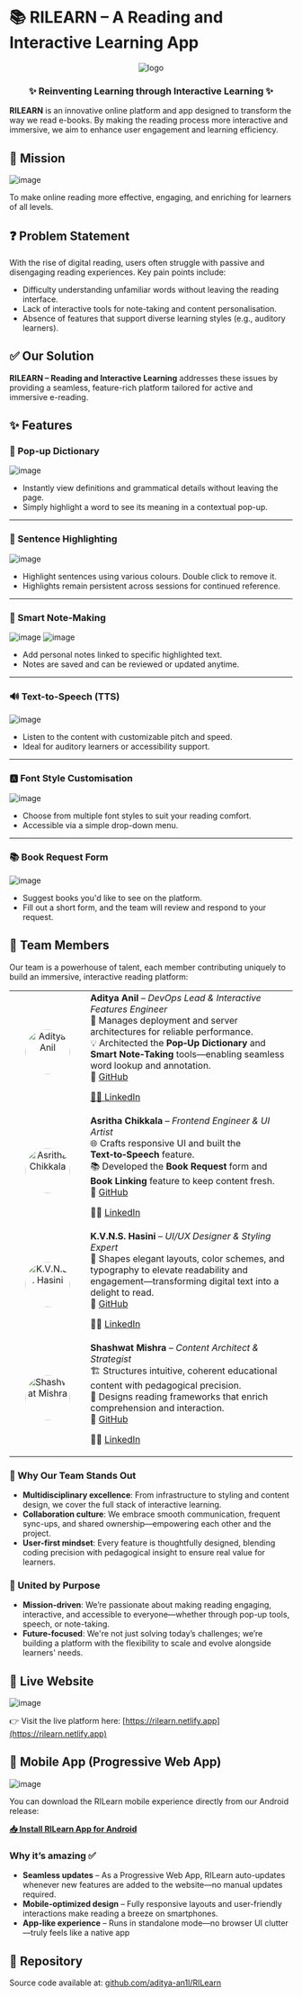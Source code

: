 # 📚 RILEARN – A Reading and Interactive Learning App

<div align="center">
<img src="./pages/RILEARN.gif" alt="logo">

</div>

<div align="center"> <h3> ✨ Reinventing Learning through Interactive Learning ✨</h3> </div>

**RILEARN** is an innovative online platform and app designed to transform the way we read e-books. By making the reading process more interactive and immersive, we aim to enhance user engagement and learning efficiency.

## 🎯 Mission

![image](https://github.com/user-attachments/assets/a7c0e09f-9568-4f41-a93d-92796c8b501c)

To make online reading more effective, engaging, and enriching for learners of all levels.

## ❓ Problem Statement

With the rise of digital reading, users often struggle with passive and disengaging reading experiences. Key pain points include:

- Difficulty understanding unfamiliar words without leaving the reading interface.
- Lack of interactive tools for note-taking and content personalisation.
- Absence of features that support diverse learning styles (e.g., auditory learners).

## ✅ Our Solution

**RILEARN – Reading and Interactive Learning** addresses these issues by providing a seamless, feature-rich platform tailored for active and immersive e-reading.

## ✨ Features

### 📖 Pop-up Dictionary

![image](https://github.com/user-attachments/assets/dedfb9e2-1d05-46a4-92ce-eb02fa93132e)

- Instantly view definitions and grammatical details without leaving the page.
- Simply highlight a word to see its meaning in a contextual pop-up.

---

### 🎨 Sentence Highlighting

![image](https://github.com/user-attachments/assets/b1235d9a-63e0-4291-937f-a922ee9b70a8)

- Highlight sentences using various colours. Double click to remove it.
- Highlights remain persistent across sessions for continued reference.

---

### 📝 Smart Note-Making

![image](https://github.com/user-attachments/assets/ee56e188-c071-4007-8dee-15e44214f8b7)
![image](https://github.com/user-attachments/assets/fa0706b4-dafb-4d60-b2b3-dacd29c4499b)

- Add personal notes linked to specific highlighted text.
- Notes are saved and can be reviewed or updated anytime.

---

### 🔊 Text-to-Speech (TTS)

![image](https://github.com/user-attachments/assets/b462e8b9-49ad-45bc-b1d0-325c2988c3ea)

- Listen to the content with customizable pitch and speed.
- Ideal for auditory learners or accessibility support.

---

### 🅰️ Font Style Customisation

![image](https://github.com/user-attachments/assets/68fbef87-4705-4317-97b1-b906db9d32ef)

- Choose from multiple font styles to suit your reading comfort.
- Accessible via a simple drop-down menu.

---

### 📚 Book Request Form

![image](https://github.com/user-attachments/assets/cd7bcece-343d-470c-9100-2af346225fe4)

- Suggest books you'd like to see on the platform.
- Fill out a short form, and the team will review and respond to your request.

## 👥 Team Members

Our team is a powerhouse of talent, each member contributing uniquely to build an immersive, interactive reading platform:

<table>
  <tr>
    <td align="center" valign="middle" width="120">
      <a href="https://github.com/aditya-an1l" target="_blank">
        <img src="https://github.com/aditya-an1l.png" alt="Aditya Anil" width="80" style="border-radius:50%;" />
      </a>
    </td>
    <td valign="middle">
      <strong>Aditya Anil</strong> – <em>DevOps Lead & Interactive Features Engineer</em><br />
      🚀 Manages deployment and server architectures for reliable performance.<br />
      💡 Architected the <strong>Pop‑Up Dictionary</strong> and <strong>Smart Note‑Taking</strong> tools—enabling seamless word lookup and annotation.<br />
      🔗 <a href="https://github.com/aditya-an1l" target="_blank">GitHub

🧑‍💼 <a href="https://www.linkedin.com/in/aditya-an1l/" target="_blank">LinkedIn</a>
    </td>
  </tr>
  <tr>
    <td align="center" valign="middle" width="120">
      <a href="https://github.com/asritha-chikkala" target="_blank">
        <img src="https://github.com/asritha-chikkala.png" alt="Asritha Chikkala" width="80" style="border-radius:50%;" />
      </a>
    </td>
    <td valign="middle">
      <strong>Asritha Chikkala</strong> – <em>Frontend Engineer & UI Artist</em><br />
      🌐 Crafts responsive UI and built the <strong>Text‑to‑Speech</strong> feature.<br />
      📚 Developed the <strong>Book Request</strong> form and <strong>Book Linking</strong> feature to keep content fresh.<br />
      🔗 <a href="https://github.com/asritha-chikkala" target="_blank">GitHub</a>

👩‍💼 <a href="https://www.linkedin.com/in/asritha-chikkala-300397336/" target="_blank">LinkedIn</a>
</td>

  </tr>
  <tr>
    <td align="center" valign="middle" width="120">
      <a href="https://github.com/hasini-1" target="_blank">
        <img src="https://github.com/hasini-1.png" alt="K.V.N.S. Hasini" width="80" style="border-radius:50%;" />
      </a>
    </td>
    <td valign="middle">
      <strong>K.V.N.S. Hasini</strong> – <em>UI/UX Designer & Styling Expert</em><br />
      🎨 Shapes elegant layouts, color schemes, and typography to elevate readability and engagement—transforming digital text into a delight to read.<br />
      🔗 <a href="https://github.com/hasini-1" target="_blank">GitHub</a>

👩‍💼 <a href="https://www.linkedin.com/in/bala-sri-hasini-koppuravuri-483327338/" target="_blank">LinkedIn</a>
</td>

  </tr>
  <tr>
    <td align="center" valign="middle" width="120">
      <a href="https://github.com/StrikerSam-Ai" target="_blank">
        <img src="https://github.com/StrikerSam-Ai.png" alt="Shashwat Mishra" width="80" style="border-radius:50%;" />
      </a>
    </td>
    <td valign="middle">
      <strong>Shashwat Mishra</strong> – <em>Content Architect & Strategist</em><br />
      🏗️ Structures intuitive, coherent educational content with pedagogical precision.<br />
      📘 Designs reading frameworks that enrich comprehension and interaction.<br />
      🔗 <a href="https://github.com/StrikerSam-Ai" target="_blank">GitHub</a>

🧑‍💼 <a href="https://www.linkedin.com/in/sam140706/" target="_blank">LinkedIn</a>
</td>

  </tr>
</table>

### 🌟 Why Our Team Stands Out

- **Multidisciplinary excellence**: From infrastructure to styling and content design, we cover the full stack of interactive learning.
- **Collaboration culture**: We embrace smooth communication, frequent sync-ups, and shared ownership—empowering each other and the project.
- **User-first mindset**: Every feature is thoughtfully designed, blending coding precision with pedagogical insight to ensure real value for learners.

### 🎯 United by Purpose

- **Mission-driven**: We’re passionate about making reading engaging, interactive, and accessible to everyone—whether through pop-up tools, speech, or note-taking.
- **Future-focused**: We're not just solving today’s challenges; we’re building a platform with the flexibility to scale and evolve alongside learners' needs.

## 🔗 Live Website

![image](https://github.com/user-attachments/assets/050caa4b-cc89-4c20-bdfe-3b6bd37da66d)

👉 Visit the live platform here: [https://rilearn.netlify.app](https://rilearn.netlify.app)

## 📱 Mobile App (Progressive Web App)

![image](https://github.com/user-attachments/assets/44260bbd-bcd2-4e97-94e7-729469c6b096)

You can download the RILearn mobile experience directly from our Android release:

**[📥 Install RILearn App for Android](https://github.com/aditya-an1l/RILearn/releases/download/android_release/app-apk-683e7490e114f-1748923536.apk)**

### Why it’s amazing ✅

- **Seamless updates** – As a Progressive Web App, RILearn auto-updates whenever new features are added to the website—no manual updates required.
- **Mobile-optimized design** – Fully responsive layouts and user-friendly interactions make reading a breeze on smartphones.
- **App-like experience** – Runs in standalone mode—no browser UI clutter—truly feels like a native app

## 📌 Repository

Source code available at: [github.com/aditya-an1l/RILearn](https://github.com/aditya-an1l/RILearn)
